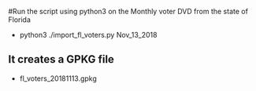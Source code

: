 #Run the script using python3 on the Monthly voter DVD from the state of Florida

* python3  ./import_fl_voters.py Nov_13_2018

## It creates a GPKG file
* fl_voters_20181113.gpkg

